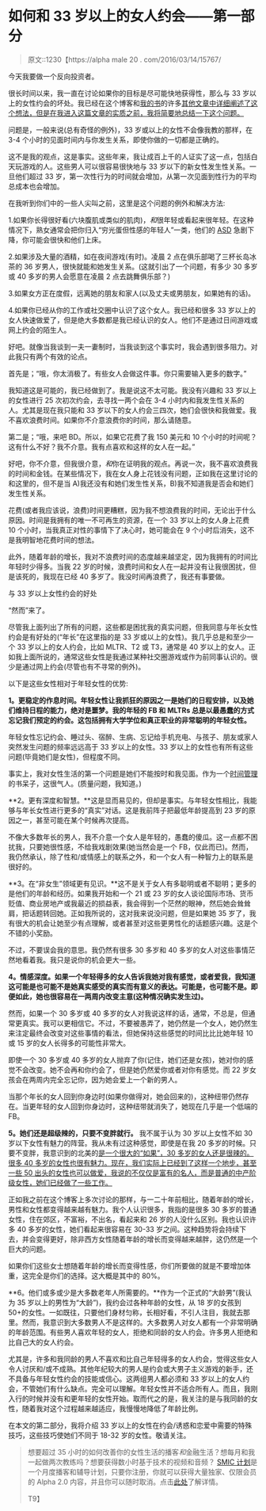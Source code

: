 # 如何和 33 岁以上的女人约会——第一部分

> 原文::1230【https://alpha male 20 . com/2016/03/14/15767/

今天我要做一个反向投资者。

很长时间以来，我一直在讨论如果你的目标是尽可能快地获得性，那么与 33 岁以上的女性约会的坏处。我已经在这个博客和[我的书](http://www.blackdragonsystem.com/productsservices.html)的许多[其他文章中详细阐述了这个想法，但是在我进入这篇文章的实质之前，我将简要地总结一下这个问题。](https://blackdragonblog.com/2011/05/31/womens-age-differences/)

问题是，一般来说(总有奇怪的例外)，33 岁或以上的女性不会像我教的那样，在 3-4 个小时的见面时间内与你发生关系，即使你做的一切都是正确的。

这不是我的观点，这是事实。这些年来，我让成百上千的人证实了这一点，包括白天玩游戏的人。这些男人可以很容易很快地与 33 岁以下的新女性发生性关系。一旦他们超过 33 岁，第一次性行为的时间就会增加，从第一次见面到性行为的平均总成本也会增加。

在我听到你们中的一些人尖叫之前，这里是这个问题的例外和解决方法:

1.如果你长得很好看(六块腹肌或类似的肌肉)，*和*很年轻或看起来很年轻。在这种情况下，熟女通常会把你归入“穷光蛋但性感的年轻人”一类，他们的 [ASD](https://blackdragonblog.com/glossary/#ASD) 急剧下降，你可能会很快和他们上床。

2.如果涉及大量的酒精，如在夜间游戏(有时)。凌晨 2 点在俱乐部喝了三杯长岛冰茶的 36 岁男人，很快就能和她发生关系。(这就引出了一个问题，有多少 30 多岁或 40 多岁的男人会愿意在凌晨 2 点去跳舞俱乐部？)

3.如果女方正在度假，远离她的朋友和家人(以及丈夫或男朋友，如果她有的话)。

4.如果你已经从你的工作或社交圈中认识了这个女人。我已经和很多 33 岁以上的女人快速做爱了，但是绝大多数都是我已经认识的女人。他们不是通过日间游戏或网上约会的陌生人。

好吧。就像当我谈到一夫一妻制时，当我谈到这个事实时，我会遇到很多阻力。对此我只有两个有效的论点。

首先是；“哦，你太消极了。有些女人会做这件事。你只需要输入更多的数字。”

我知道这是可能的，我已经做到了。我是说这不太可能。我没有兴趣和 33 岁以上的女性进行 25 次初次约会，去寻找一两个会在 3-4 小时内和我发生性关系的人。尤其是现在我只能和 33 岁以下的女人约会三四次，她们会很快和我做爱。我不喜欢浪费时间。如果你不介意浪费你的时间，那么请随意。

第二是；“哦，来吧 BD。所以，如果它花费了我 150 美元和 10 个小时的时间呢？这有什么不好？我不介意。我有点喜欢和这样的女人在一起。”

好吧，你不介意，但我很介意，*和*你在证明我的观点。再说一次，我不喜欢浪费我的时间和金钱。在某些情况下，我在女人身上花钱没有问题，正如我在这里讨论的和这里的，但不是当 A)我还没有和她们发生性关系，B)我不知道我是否会和她们发生性关系。

花费(或者我应该说，浪费)时间更糟糕，因为我不想浪费我的时间，无论出于什么原因。时间是我拥有的唯一不可再生的资源，在一个 33 岁以上的女人身上花费 10 个小时，当我真正对性的事情下了决心时，她可能会在 9 个小时后消失，这不是我明智地花费时间的想法。

此外，随着年龄的增长，我对不浪费时间的态度越来越坚定，因为我拥有的时间比年轻时少得多。当我 22 岁的时候，浪费时间和女人在一起并没有让我很困扰，但是该死的，我现在已经 40 多岁了。我没时间再浪费了，我还有事要做。

与 33 岁以上女性约会的好处

“然而”来了。

尽管我上面列出了所有的问题，这些都是困扰我的真实问题，但我同意与年长女性约会是有好处的(“年长”在这里指的是 33 岁或以上的女性)。我几乎总是和至少一个 33 岁以上的女人约会，比如 MLTR、T2 或 T3，通常是 40 岁以上的女人。正如我上面所说的，通常这些女性是我通过某种社交圈游戏或作为前同事认识的。很少是通过网上约会(尽管也有不寻常的例外)。

以下是这些女性相对于年轻女性的优势:

**1。更稳定的作息时间。年轻女性让我抓狂的原因之一是她们的日程安排，以及她们维持日程的能力，绝对是噩梦。我的年轻的 FB 和 MLTRs 总是以最愚蠢的方式忘记我们预定的约会。这包括拥有大学学位和真正职业的非常聪明的年轻女性。**

年轻女性忘记约会、睡过头、宿醉、生病、忘记给手机充电、与孩子、朋友或家人突然发生问题的频率远远高于 33 岁以上的女性。33 岁以上的女性也有所有这些问题(毕竟她们是女性)，但程度不同。

事实上，我对女性生活的第一个问题是她们不能按时和我见面。作为一个[时间管理](http://www.sublimeyourtime.com)的书呆子，这很气人。(质量问题，我知道。)

**2。更有深度和智慧。**这是显而易见的，但却是事实。与年轻女性相比，我能够与年长女性进行更多的“真实”对话。这是我前阵子把最低年龄提高到 23 岁的原因之一，甚至可能在某个时候再次提高。

不像大多数年长的男人，我不介意一个女人是年轻的，愚蠢的傻瓜。这一点都不困扰我，只要她很性感，不给我戏剧效果(她当然会是一个 FB，仅此而已)。然而，我仍然承认，除了性和/或情感上的联系之外，和一个女人有一种智力上的联系是很好的。

**3。在“非女生”领域更有见识。**这不是关于女人有多聪明或者不聪明；更多的是他们的年龄和经历。如果我开始和一个 21 或 23 岁的女人谈论国际市场、货币贬值、商业房地产或我最近的损益表，我会得到一个茫然的眼神，然后她会耸耸肩，把话题转回她。正如我所说的，这对我来说没问题，但是如果她 35 岁了，我有很大的机会让她至少有点理解，或者甚至对这些更男性化的话题感兴趣。这是个不错的小奖励。

不过，不要误会我的意思。我仍然有很多 30 多岁和 40 多岁的女人对这些事情茫然地看着我。我只是说你的机会更大一些。

**4。情感深度。如果一个年轻得多的女人告诉我她对我有感觉，或者爱我，我知道这可能是也可能不是她真实感受的真实而有意义的表达。可能是，也可能不是。即便如此，她也很容易在一两周内改变主意(这种情况确实发生过)。**

然而，如果一个 30 多岁或 40 多岁的女人对我说这样的话，通常，不总是，但通常更真实。我可以更相信它。不过，不要被愚弄了，她仍然是一个女人，她仍然生来注定最终会改变对这些事情的看法，但她保持这些感觉的时间比比比她年轻 10 或 15 岁的女人长得多的可能性非常大。

即使一个 30 多岁或 40 多岁的女人抛弃了你(记住，她们还是女孩)，她对你的感觉不会改变。她不会再和你约会了，但是她仍然爱你或者对你有感觉。而 22 岁女孩会在两周内完全忘记你，因为她会爱上一个新的男人。

当那个年长的女人回到你身边时(如果你做得对，她会回来的)，这种纽带仍然存在。当更年轻的女人回到你身边时，这种纽带就消失了，她现在几乎是一个低端的 FB。

**5。她们还是超级辣的，只要不变胖就行。** 我不属于认为 30 岁以上女性不如 30 岁以下女性有魅力的阵营。我从未有过这种感觉，即使是在我 20 多岁的时候。只要不变胖，我意识到的北美的[是一个很大的“如果”，30 多岁的女人还是很辣的。很多 40 多岁的女性也很有魅力。现在，我们实际上已经到了这样一个地步，甚至一些 50 出头的女性也可以做爱，我说的不仅仅是富有的名人，而是普通的中产阶级女性，她们已经做了一些工作。](https://blackdragonblog.com/2013/05/16/why-do-women-get-fat-some-empirical-evidence-from-my-dating-life/)

正如我之前在这个博客上多次讨论的那样，与一二十年前相比，随着年龄的增长，男性和女性都变得越来越有魅力。我个人认识很多，我指的是很多 30 多岁的普通女性，住在郊区，不富裕，不出名，看起来和 26 岁的人没什么区别。我也认识许多 40 多岁的女性，她们看起来很容易在 30-33 岁之间。这种趋势将会持续下去，并会变得更好，除非西方女性随着年龄的增长而变得越来越胖，这仍然是一个巨大的问题。

如果你们这些女士想随着年龄的增长而变得性感，你们所要做的就是不要增加体重，这完全是你们的选择。这大概是其中的 80%。

**6。他们或多或少是大多数老年人所需要的。**作为一个正式的“大龄男”(我认为 35 岁以上的男性为“大龄”)，我约会过各种年龄的女性，从 18 岁的女孩到 50+的女性。一如既往，只要他们身材匀称，长相好看，不引人注目，我就去那里。然而，我意识到大多数男人不是这样的。大多数男人对女人都有一个非常明确的年龄范围。有些男人喜欢年轻的女人，拒绝和同龄的女人约会。许多男人拒绝和比自己大的女人约会。

尤其是，许多和我同龄的男人不喜欢和比自己年轻得多的女人约会，觉得这些女人令人讨厌和/或不成熟。其他年纪较大的男人是约会或大男子主义游戏的新手，还不具备与年轻女性约会的技能或信心。这两组男人都必须和 33 岁以上的女人约会，不管她们有什么缺点。完全可以理解。年轻女性并不适合所有人。而且，我刚入行的时候并没有和更年轻的女性开始。取而代之的是，我关注的是与我同龄的女性，随着我对这个过程越来越适应，我慢慢地降低了年龄比例。

在本文的第二部分，我将介绍 33 岁以上的女性在约会/诱惑和恋爱中需要的特殊技巧，这些技巧使她们不同于 18-32 岁的女性。敬请关注。

> 想要超过 35 小时的如何改善你的女性生活的播客*和*金融生活？想每月和我一起做两次教练吗？想要获得数小时基于技术的视频和音频？ [SMIC 计划](https://alphamale20.kartra.com/page/vIL17)是一个月度播客和辅导计划，只要你注册，你就可以获得大量独家、仅限会员的 Alpha 2.0 内容，并且你可以随时取消。点击[此处](https://alphamale20.kartra.com/page/vIL17)了解详情。
> 
> T9】
